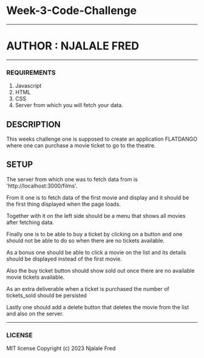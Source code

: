 # Week-3-Code-Challenge

****
# AUTHOR : NJALALE FRED
****

### REQUIREMENTS
1. Javascript
2. HTML 
3. CSS
4. Server from which you will fetch your data.

## DESCRIPTION

This weeks challenge one is supposed to create an application FLATDANGO where one can purchase a movie ticket to go to the theatre.

## SETUP 

The server from which one was to fetch data from is 'http://localhost:3000/films'.

From it one is to fetch data of the first movie and display and it should be the first thing displayed when the page loads. 

Together with it on the left side should be a menu that shows all movies after fetching data. 

Finally one is to be able to buy a ticket by clicking on a button and one should not be able to do so when there are no tickets available. 

As a bonus one should be able to click a movie on the list and its details should be displayed instead of the first movie. 

Also the buy ticket button should show sold out once there are no available movie tickets available.

As an extra deliverable when a ticket is purchased the number of tickets_sold should be persisted

Lastly one should add a delete button that deletes the movie from the list and also on the server.

****

### LICENSE 

MIT license Copyright (c) 2023 Njalale Fred

